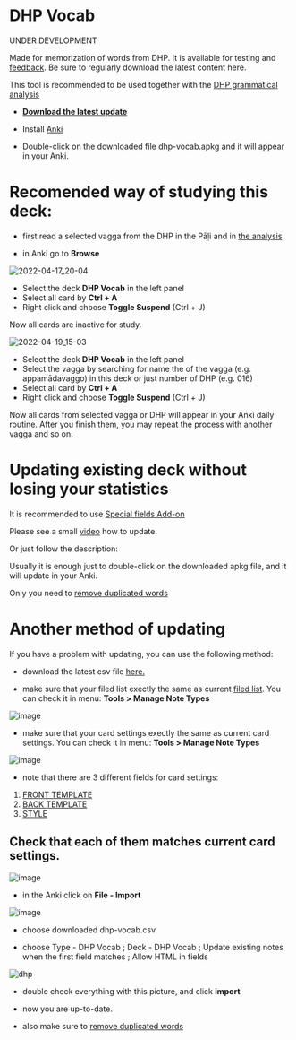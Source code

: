 # DHP Vocab

UNDER DEVELOPMENT

Made for memorization of words from DHP. It is available for testing and [feedback](https://docs.google.com/forms/d/e/1FAIpQLScNC5v2gQbBCM3giXfYIib9zrp-WMzwJuf_iVXEMX2re4BFFw/viewform?usp=pp_url&amp;entry.1433863141=DHP). Be sure to regularly download the latest content here.

This tool is recommended to be used together with the [DHP grammatical analysis](https://buddhism.lib.ntu.edu.tw/DLMBS/en/lesson/pali/lesson_pali3.jsp)


- **[Download the latest update](https://github.com/sasanarakkha/study-tools/releases/latest/download/dhp-vocab.apkg)**

- Install [Anki](https://apps.ankiweb.net/)

- Double-click on the downloaded file dhp-vocab.apkg and it will appear in your Anki.

# Recomended way of studying this deck:
- first read a selected vagga from the DHP in the Pāḷi and in [the analysis](https://buddhism.lib.ntu.edu.tw/DLMBS/en/lesson/pali/lesson_pali3.jsp)

- in Anki go to **Browse**

<p><img alt="2022-04-17_20-04" src="https://user-images.githubusercontent.com/39419221/163944779-ad73b9a5-4478-410c-abf6-466e03b9b777.png" /></p>

<ul>
<li>Select the deck <strong>DHP Vocab</strong> in the left panel</li>
<li>Select all card by <strong>Ctrl + A</strong></li>
<li>Right click and choose <strong>Toggle Suspend</strong> (Ctrl + J)</li>
</ul>
<p>Now all cards are inactive for study.</p>
<p><img alt="2022-04-19_15-03" src="https://user-images.githubusercontent.com/39419221/163945216-713c1d2e-ce3f-4f28-ac49-93e7fdb56033.png" /></p>
<ul>
<li>Select the deck <strong>DHP Vocab</strong> in the left panel</li>
<li>Select the vagga by searching for name the of the vagga (e.g. appamādavaggo) in this deck or just number of DHP (e.g. 016)</li>
<li>Select all card by <strong>Ctrl + A</strong></li>
<li>Right click and choose <strong>Toggle Suspend</strong> (Ctrl + J) </li>
</ul>
<p>Now all cards from selected vagga or DHP will appear in your Anki daily routine. After you finish them, you may repeat the process with another vagga and so on.</p>

# Updating existing deck without losing your statistics

It is recommended to use [Special fields Add-on](https://sasanarakkha.github.io/study-tools/special-fields.html)

Please see a small [video](https://user-images.githubusercontent.com/39419221/187018792-3afe402c-e77b-46e6-ba5d-4efa0846de93.mp4) how to update.

Or just follow the description:

Usually it is enough just to double-click on the downloaded apkg file, and it will update in your Anki. 

Only you need to [remove duplicated words](https://sasanarakkha.github.io/study-tools/test.html)

# Another method of updating

If you have a problem with updating, you can use the following method:

- download the latest csv file [here.](https://github.com/sasanarakkha/study-tools/releases/latest/download/dhp-vocab.csv) 

- make sure that your filed list exectly the same as current [filed list](https://github.com/sasanarakkha/study-tools/blob/main/dhp-fields.png). You can check it in menu: **Tools > Manage Note Types**

![image](https://user-images.githubusercontent.com/39419221/187018978-aa198754-bf2d-49c1-a470-1d3a80ea8acb.png)

- make sure that your card settings exectly the same as current card settings. You can check it in menu: **Tools > Manage Note Types**

![image](https://user-images.githubusercontent.com/39419221/187018990-f0ce18f6-d36f-434b-a19c-cb5f54f5ffe3.png)

- note that there are 3 different fields for card settings: 
1. [FRONT TEMPLATE](https://raw.githubusercontent.com/sasanarakkha/study-tools/main/anki-card-dhp-vocab-front.txt)
2. [BACK TEMPLATE](https://raw.githubusercontent.com/sasanarakkha/study-tools/main/anki-card-dhp-vocab-back.txt)
3. [STYLE](https://raw.githubusercontent.com/sasanarakkha/study-tools/main/anki-card-dhp-vocab-style.txt) 

Check that each of them matches current card settings.
- 
![image](https://user-images.githubusercontent.com/39419221/205493920-854a4da9-1e37-4a17-8a11-12dcceea3754.png)


- in the Anki click on **File - Import**

![image](https://user-images.githubusercontent.com/39419221/187018280-c295e071-c130-4f42-8518-a3a5e0326124.png)

- choose downloaded dhp-vocab.csv

- choose Type - DHP Vocab ; Deck - DHP Vocab ; Update existing notes when the first field matches ; Allow HTML in fields

![dhp](https://user-images.githubusercontent.com/39419221/174243032-22bf1919-c1c8-475c-90b6-d7f2dd1a3624.png)

- double check everything with this picture, and click **import**

- now you are up-to-date.

- also make sure to [remove duplicated words](https://sasanarakkha.github.io/study-tools/test.html)





